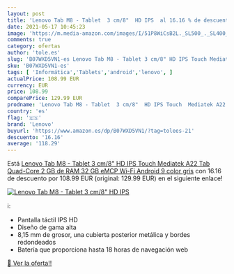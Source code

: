 ```yaml
---
layout: post
title: 'Lenovo Tab M8 - Tablet  3 cm/8"  HD IPS  al 16.16 % de descuento'
date: 2021-05-17 10:45:23
image: 'https://m.media-amazon.com/images/I/51P8WiCsB2L._SL500_._SL400_.jpg'
comments: true
category: ofertas
author: 'tole.es'
slug: 'B07WXD5VN1-es Lenovo Tab M8 - Tablet 3 cm/8" HD IPS Touch Mediatek A22...'
sku: 'B07WXD5VN1-es'
tags: [ 'Informática','Tablets','android','lenovo', ]
actualPrice: 108.99 EUR
currency: EUR
price: 108.99
comparePrice: 129.99 EUR
prodname: 'Lenovo Tab M8 - Tablet  3 cm/8"  HD IPS Touch  Mediatek A22 Tab Quad-Core  2 GB de RAM  32 GB eMCP  Wi-Fi  Android 9   color gris'
country: 'es'
flag: '🇪🇸'
brand: 'Lenovo'
buyurl: 'https://www.amazon.es/dp/B07WXD5VN1/?tag=tolees-21'
descuento: '16.16'
average: '118.29'
---
```


Está [Lenovo Tab M8 - Tablet  3 cm/8"  HD IPS Touch  Mediatek A22 Tab Quad-Core  2 GB de RAM  32 GB eMCP  Wi-Fi  Android 9   color gris](https://www.amazon.es/dp/B07WXD5VN1/?tag=tolees-21) con 16.16 de descuento por 108.99 EUR (original: 129.99 EUR) en el siguiente enlace!

[![Lenovo Tab M8 - Tablet  3 cm/8"  HD IPS ](https://m.media-amazon.com/images/I/51P8WiCsB2L._SL500_._SL400_.jpg)](https://www.amazon.es/dp/B07WXD5VN1/?tag=tolees-21)

ℹ️:

- Pantalla táctil IPS HD
- Diseño de gama alta
- 8,15 mm de grosor, una cubierta posterior metálica y bordes redondeados
- Batería que proporciona hasta 18 horas de navegación web

[🛒 Ver la oferta!!](https://www.amazon.es/dp/B07WXD5VN1/?tag=tolees-21)
